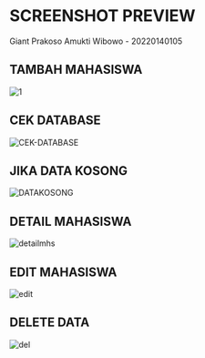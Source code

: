 <h1>SCREENSHOT PREVIEW</h1>

<p>Giant Prakoso Amukti Wibowo - 20220140105</p>

<h2>TAMBAH MAHASISWA</h2>

![1](https://github.com/user-attachments/assets/73331cd8-aa77-4b23-85d9-f65ea1e881c3)

<h2>CEK DATABASE</h2>

![CEK-DATABASE](https://github.com/user-attachments/assets/44fba266-07b4-4db1-be06-5f52883e85c6)

<h2>JIKA DATA KOSONG</h2>

![DATAKOSONG](https://github.com/user-attachments/assets/8ebaf66d-bdc9-44bf-9a38-2f43ef00553b)

<h2>DETAIL MAHASISWA</h2>

![detailmhs](https://github.com/user-attachments/assets/f93ee4f3-0411-42b9-b382-2c2272feb471)

<h2>EDIT MAHASISWA</h2>

![edit](https://github.com/user-attachments/assets/c459b21b-7aa4-4d53-b753-cb25e2cd99ee)

<h2>DELETE DATA</h2>

![del](https://github.com/user-attachments/assets/de7375c9-8423-47d9-ac9d-94c344b947fc)
